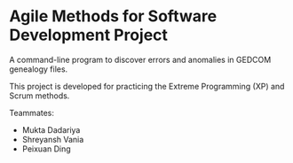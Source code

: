 # Agile Methods for Software Development Project

A command-line program to discover errors and anomalies in GEDCOM genealogy files.

This project is developed for practicing the Extreme Programming (XP) and Scrum methods.

Teammates:

- Mukta Dadariya
- Shreyansh Vania
- Peixuan Ding
